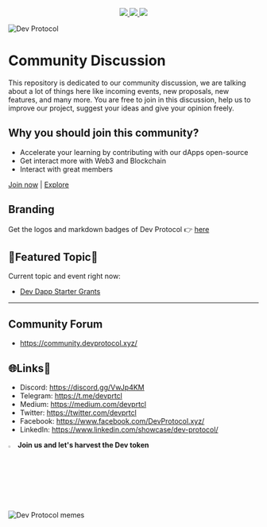 <p align="center">
  <a href="https://twitter.com/devprtcl">
    <img src="https://img.shields.io/twitter/follow/devprtcl?label=Twitter&logo=twitter&style=for-the-badge&color=blue" />
  </a>
  <a href="https://discord.gg/VwJp4KM">
    <img src="https://img.shields.io/discord/547215761341546497?logo=discord&style=for-the-badge&color=blue" />
  </a>
  <a href="https://www.youtube.com/channel/UCN7m74tFgJJnoGL4zk6aJ6g?sub_confirmation=1">
    <img src="https://img.shields.io/youtube/channel/subscribers/UCN7m74tFgJJnoGL4zk6aJ6g?style=for-the-badge&logo=youtube&label=Youtube&color=blue" />
  </a>
</p>

![Dev Protocol](https://user-images.githubusercontent.com/73097560/126608267-c422adf1-d201-4ef4-ad40-502dc69c4f6f.png)

# Community Discussion
This repository is dedicated to our community discussion, we are talking about a lot of things here like incoming events, new proposals, new features, and many more. You are free to join in this discussion, help us to improve our project, suggest your ideas and give your opinion freely.

## Why you should join this community?
- Accelerate your learning by contributing with our dApps open-source
- Get interact more with Web3 and Blockchain
- Interact with great members

[Join now](https://github.com/dev-protocol/community/issues/new?assignees=&labels=github-invitation&template=invitation.yml&title=Please+invite+me+to+the+community) | [Explore](https://github.com/dev-protocol)

## Branding 
Get the logos and markdown badges of Dev Protocol 👉 [here](/branding/branding.md)

## 💝Featured Topic💨

Current topic and event right now:
- <a href="https://devprotocol.notion.site/Welcome-to-DEV-DAPP-STARTER-GRANTS-5cb95252f18540258111581ea54d8808">Dev Dapp Starter Grants</a>
---

## Community Forum
- https://community.devprotocol.xyz/

## 🌐Links🔗

- Discord: https://discord.gg/VwJp4KM
- Telegram: https://t.me/devprtcl
- Medium: https://medium.com/devprtcl
- Twitter: https://twitter.com/devprtcl
- Facebook: https://www.facebook.com/DevProtocol.xyz/
- LinkedIn: https://www.linkedin.com/showcase/dev-protocol/

<img src="https://user-images.githubusercontent.com/73097560/126609933-33c2d9a0-26db-44fe-b5a0-b3782585ae93.png" width="3%"> <strong>Join us and let's harvest the Dev token</strong>

![Dev Protocol memes](https://user-images.githubusercontent.com/73097560/126608708-bd6f2e1c-c176-45a9-9abf-1612e435c499.png)
